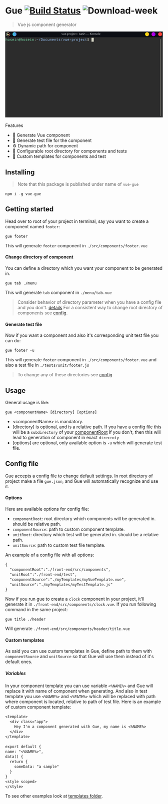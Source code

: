 
# Gue   [![Build Status](https://travis-ci.org/hosein2398/gue.svg?branch=master)](https://travis-ci.org/hosein2398/gue) ![Download-week](https://img.shields.io/npm/dw/vue-gue.svg?style=flat-square)

> Vue js component generator

<p align="center">
  <img src="./preview.gif">
</p>


Features
* 📜 Generate Vue component
* 🧰 Generate test file for the component 
* ⚙️ Dynamic path for component
* 📁 Configurable root directory for components and tests
* 📝 Custom templates for components and test
## Installing
> Note that this package is published under name of `vue-gue`
```
npm i -g vue-gue
```

## Getting started
Head over to root of your project in terminal, say you want to create a component named `footer`:
```
gue footer
```
This will generate `footer` component in `./src/components/footer.vue`
#### Change directory of component
You can define a directory which you want your component to be generated in.
```
gue tab ./menu
```
This will generate `tab` component in `./menu/tab.vue`
> Consider behavior of directory parameter when you have a config file and you don't. [details](#usage)
> For a consistent way to change root directory of components see  [config](#config-file).

#### Generate test file
Now if you want a component and also it's corresponding unit test file you can do:
```
gue footer -u
```
This will generate `footer` component in `./src/components/footer.vue` and also a test file in `./tests/unit/footer.js`
> To change any of these directories see [config](#config-file)
## Usage
General usage is like:
```
gue <componentName> [directory] [options]
```
* &lt;componentName&gt; is mandatory.
* [directory] is optional, and is a relative path.
  If you have a config file this will be a `subdirectory` of your [componentRoot](#options)
  If you don't, then this will lead to generation of component in exact `direcroty` 
* [options] are optional, only available option is `-u` which will generate test file.

## Config file
Gue accepts a config file to change default settings. In root directory of project make a file `gue.json`, and Gue will automatically recognize and use it.
#### Options
Here are available options for config file:
* `componentRoot`: root directory which components will be generated in. should be relative path.
* `componentSource`: path to custom component template.
* `unitRoot`:  directory which test  will be generated in. should be a relative path.
* `unitSource`: path to custom test file template.

An example of a config file with all options:
```
{
  "componentRoot":"./front-end/src/components",
  "unitRoot":"./front-end/test",
  "componentSource":"./myTemplates/myVueTemplate.vue",
  "unitSource":"./myTemplates/myTestTemplate.js"
}
```
Now if you run gue to create a `clock` component in your project, it'll generate it in `./front-end/src/components/clock.vue`. 
If you run following command in the same project:
```
gue title ./header
```
Will generate `./front-end/src/components/header/title.vue`

#### Custom templates
As said you can use custom templates in Gue, define path to them with `componentSource` and `unitSource` so that Gue will use them instead of it's default ones.
##### Variables
In your component template you can use variable `<%NAME%>` and Gue will replace it with name of component when generating.
And also in test template you use `<%NAME%>` and `<%PATH%>` which will be replaced with path where component is located, relative to path of test file.
Here is an example of custom component template:
```
<template>
  <div class="app">
    Hey I'm a component generated with Gue, my name is <%NAME%>
  </div>
</template>

export default {
name: "<%NAME%>",
data() {
  return {
    someData: "a sample"
  }
}
<style scoped>
</style>
```
To see other examples look at [templates folder](tree/master/src/templates).
